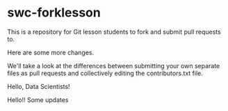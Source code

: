 # swc-forklesson
This is a repository for Git lesson students to fork and submit pull requests to.

Here are some more changes.

We'll take a look at the differences between submitting your own separate files as pull requests and collectively editing the contributors.txt file.

Hello, Data Scientists!

Hello!! Some updates